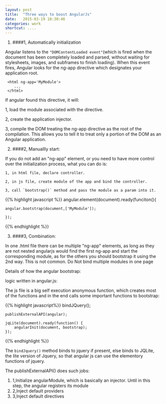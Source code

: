 ```yaml
---
layout: post
title:  "Three ways to boost AngularJs"
date:   2015-03-19 18:30:46
categories: work
shortcut: ....
---
```


1. ####1, Automatically initialization

Angular listens to the `"DOMContentLoaded event"`(which is fired when the document has been completely loaded and parsed, without waiting for stylesheets, images, and subframes to finish loading). When this event fires, Angular looks for the ng-app directive which designates your application root.

	 <html ng-app='MyModule'>
	 	...
	 </html>

 If angular found this directive, it will:

 1,	load the module associated with the directive.

 2,	create the application injector.

 3,	compile the DOM treating the ng-app directive as the root of the compilation. This allows you to tell it to treat only a portion of the DOM as an Angular application.



2. ####2, Manuallly start:

 If you do not add an "ng-app" element, or you need to have more control over the initialization process, what you can do is:

 	1, in html file, declare controller.

 	2, in js file, create module of the app and bind the controller.

 	3, call `bootstrap()` method and pass the module as a param into it.

{{% highlight javascript %}}
	angular.element(document).ready(funciton(){
	
	angular.bootstrap(document,['MyModule']);

	});
{{% endhighlight %}}

3. ####3, Combination:

In one .html file there can be multiple "ng-app" elements, as long as they are not nested angularjs would find the first ng-app and start the corresponding module, as for the others you should bootstrap it using the 2nd way.
This is not common. Do Not bind multiple modules in one page

Details of how the angular bootstrap:

 logic written in angular.js: 

 The js file is a big self execution anonymous function, which creates most of the functions and in the end calls some important functions to bootstrap:

{{% highlight javascript%}}
 	bindJQuery();

 	publishExternalAPI(angular);

  	jqLite(document).ready(function() {
    	angularInit(document, bootstrap);
  	});

{{% endhighlight %}}

The `bindJquery()` method binds to jquery if present, else binds to JQLite, the lite version of Jquery, so that angular js can use the elementory functions of jquery.

The publishExternalAPI() does such jobs:

1. 1,Initialize angularModule, which is basically an injector. Until in this step, the angular registers its module
2. 2,Inject default providers
3. 3,Inject default directives

